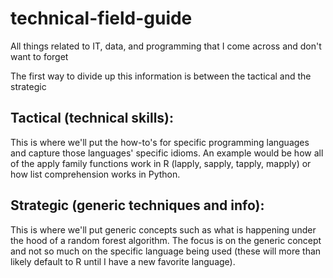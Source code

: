 # technical-field-guide
All things related to IT, data, and programming that I come across and don't want to forget 


The first way to divide up this information is between the tactical and the strategic

## Tactical (technical skills):
This is where we'll put the how-to's for specific programming languages and capture those languages' specific idioms. 
An example would be how all of the apply family functions work in R (lapply, sapply, tapply, mapply) or how list comprehension works in Python.

## Strategic (generic techniques and info):
This is where we'll put generic concepts such as what is happening under the hood of a random forest algorithm. The focus 
is on the generic concept and not so much on the specific language being used (these will more than likely default to R 
until I have a new favorite language).
